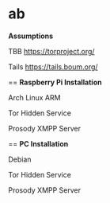 ab
==
<b>Assumptions</b>

TBB https://torproject.org/

Tails https://tails.boum.org/

==
<b>Raspberry Pi Installation</b>

Arch Linux ARM

Tor Hidden Service

Prosody XMPP Server

==
<b>PC Installation</b>

Debian

Tor Hidden Service

Prosody XMPP Server
